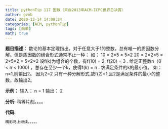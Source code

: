 ```yaml
---
title: pythonTip 117 因数（来自2013年ACM-ICPC世界总决赛）
author: gznb
date: 2020-12-14 14:08:24
categories: [ACM, pythonTip]
tags: [简单]
math: true
---
```


**题目描述：**
数论的基本定理指出，对于任意大于1的整数，总有唯一的质因数分解。但是质因数的组合形式通常不止一种：
如：
10 = 2×5 = 5×2
20 = 2×2×5 = 2×5×2 = 5×2×2
设f(k)为组合的个数，有f(10) = 2, f(20) = 3 .
给定正整数n（0 < n < 1000) ，总存在至少一个k，使得f(k) = n .
求满足条件的k的最小值。
如：n=1,则输出2。 因为2=2 只有一种分解形式,故f(2)=1,且2是满足条件的最小的整数，故输出2。

**示例：**
输入：
n = 1
输出：
2


**分析:**
稍等片刻。。。。

**代码:**
```python
精彩马上继续。。。。。
```
